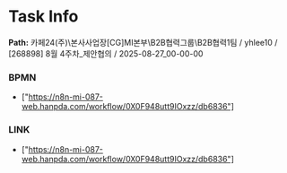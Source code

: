 # Task Info

**Path:** 카페24(주)\본사사업장\[CG]MI본부\B2B협력그룹\B2B협력1팀 / yhlee10 / [268898] 8월 4주차_제안협의 / 2025-08-27_00-00-00

### BPMN
- ["https://n8n-mi-087-web.hanpda.com/workflow/0X0F948utt9IOxzz/db6836"]

### LINK
- ["https://n8n-mi-087-web.hanpda.com/workflow/0X0F948utt9IOxzz/db6836"]

